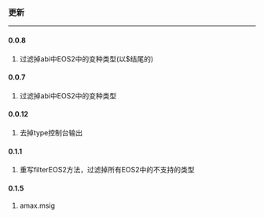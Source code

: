 ### 更新
----

#### 0.0.8
1. 过滤掉abi中EOS2中的变种类型(以$结尾的)

#### 0.0.7
1. 过滤掉abi中EOS2中的变种类型

#### 0.0.12
1. 去掉type控制台输出

#### 0.1.1
1. 重写filterEOS2方法，过滤掉所有EOS2中的不支持的类型


#### 0.1.5
1. amax.msig